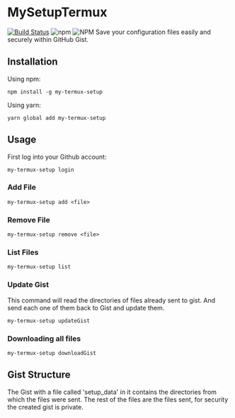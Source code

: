 # MySetupTermux

[![Build Status](https://travis-ci.org/gsbenevides2/MySetupTermux.svg?branch=master)](https://travis-ci.org/gsbenevides2/MySetupTermux)
![npm](https://img.shields.io/npm/v/my-termux-setup)
![NPM](https://img.shields.io/npm/l/my-termux-setup)
Save your configuration files easily and securely within GitHub Gist.

## Installation

Using npm:
```
npm install -g my-termux-setup
```
Using yarn:
```
yarn global add my-termux-setup
```

## Usage

First log into your Github account:
```
my-termux-setup login
```
### Add File
```
my-termux-setup add <file>
```
### Remove File
```
my-termux-setup remove <file>
```
### List Files
```
my-termux-setup list
```
### Update Gist
This command will read the directories of files already sent to gist. And send each one of them back to Gist and update them.
```
my-termux-setup updateGist
```
### Downloading all files
```
my-termux-setup downloadGist
```

## Gist Structure

The Gist with a file called 'setup_data' in it contains the directories from which the files were sent.
 The rest of the files are the files sent, for security the created gist is private.
